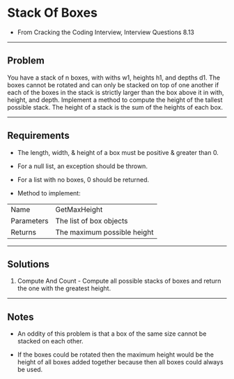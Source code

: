 # Stack Of Boxes

- From Cracking the Coding Interview, Interview Questions 8.13

---

## Problem
You have a stack of n boxes, with withs w1, heights h1, and depths d1. The
boxes cannot be rotated and can only be stacked on top of one another if
each of the boxes in the stack is strictly larger than the box above it
in with, height, and depth. Implement a method to compute the height of
the tallest possible stack. The height of a stack is the sum of the heights
of each box.

---

## Requirements
- The length, width, & height of a box must be positive & greater than 0.

- For a null list, an exception should be thrown.

- For a list with no boxes, 0 should be returned.

- Method to implement:  

|            |                                                 |
|------------|-------------------------------------------------|
| Name       | GetMaxHeight                                    |
| Parameters | The list of box objects                         |
| Returns    | The maximum possible height                     |

---

## Solutions
1. Compute And Count - Compute all possible stacks of boxes and
return the one with the greatest height.

---

## Notes
- An oddity of this problem is that a box of the same size cannot be
stacked on each other.

- If the boxes could be rotated then the maximum height would be
the height of all boxes added together because then all boxes
could always be used.
